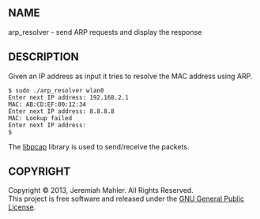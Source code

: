 
NAME
----

arp_resolver - send ARP requests and display the response

DESCRIPTION
-----------

Given an IP address as input it tries to resolve the MAC address using ARP.

    $ sudo ./arp_resolver wlan0
    Enter next IP address: 192.168.2.1
    MAC: AB:CD:EF:00:12:34
    Enter next IP address: 8.8.8.8
    MAC: Lookup failed
    Enter next IP address:
    $


The [libpcap][libpcap] library is used to send/receive the packets.

 [libpcap]: http://www.tcpdump.org

COPYRIGHT
---------

Copyright &copy; 2013, Jeremiah Mahler.  All Rights Reserved.<br>
This project is free software and released under
the [GNU General Public License][gpl].

 [gpl]: http://www.gnu.org/licenses/gpl.html

